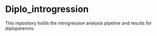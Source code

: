# Diplo_introgression
This repository holds the introgression analysis pipeline and results for diploperennis.
